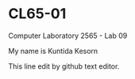 # CL65-01
Computer Laboratory 2565 - Lab 09

My name is Kuntida Kesorn

This line edit by github text editor.
